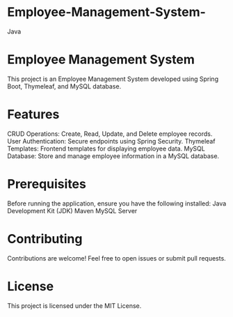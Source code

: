 # Employee-Management-System-
Java 

# Employee Management System
This project is an Employee Management System developed using Spring Boot, Thymeleaf, and MySQL database.

# Features
CRUD Operations: Create, Read, Update, and Delete employee records.
User Authentication: Secure endpoints using Spring Security.
Thymeleaf Templates: Frontend templates for displaying employee data.
MySQL Database: Store and manage employee information in a MySQL database.

# Prerequisites
Before running the application, ensure you have the following installed:
Java Development Kit (JDK)
Maven
MySQL Server

# Contributing
Contributions are welcome! Feel free to open issues or submit pull requests.

# License
This project is licensed under the MIT License.
